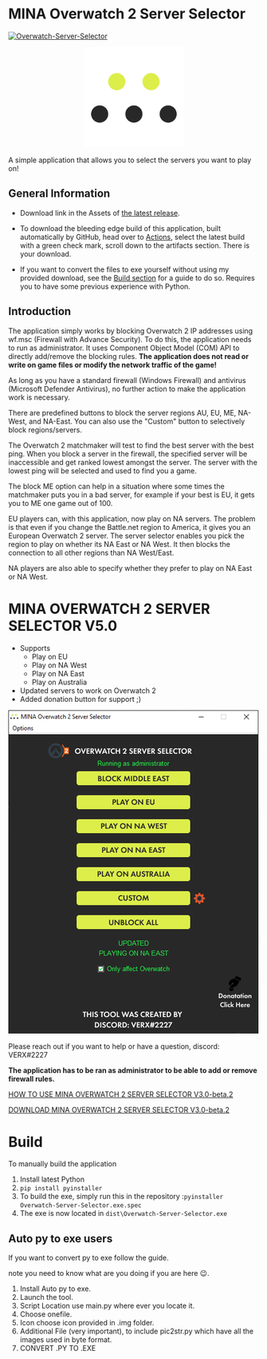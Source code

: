 
# MINA Overwatch 2 Server Selector
[![Overwatch-Server-Selector](https://github.com/mr-gh-actions/Overwatch-Server-Selector/actions/workflows/main.yaml/badge.svg)](https://github.com/mr-gh-actions/Overwatch-Server-Selector/actions/workflows/main.yaml)
<p align="center">
	<img src="ReadMeFiles/Logo.png" alt="Logo of the application" height="200" width="200">
</p>
A simple application that allows you to select the servers you want to play on!

## General Information

- Download link in the Assets of [the latest release](https://github.com/foryVERX/Overwatch-Server-Selector/releases/latest).

- To download the bleeding edge build of this application, built automatically by GitHub, head over to [Actions](https://github.com/foryVERX/Overwatch-Server-Selector/actions/), select the latest build with a green check mark, scroll down to the artifacts section. There is your download.

- If you want to convert the files to exe yourself without using my provided download, see the [Build section](#build) for a guide to do so. Requires you to have some previous experience with Python. 

  

## Introduction

The application simply works by blocking Overwatch 2 IP addresses using wf.msc (Firewall with Advance Security). To do this, the application needs to run as administrator. It uses Component Object Model (COM) API to directly add/remove the blocking rules. **The application does not read or write on game files or modify the network traffic of the game!**

As long as you have a standard firewall (Windows Firewall) and antivirus (Microsoft Defender Antivirus), no further action to make the application work is necessary.

There are predefined buttons to block the server regions AU, EU, ME, NA-West, and NA-East. You can also use the "Custom" button to selectively block regions/servers.

The Overwatch 2 matchmaker will test to find the best server with the best ping. When you block a server in the firewall, the specified server will be inaccessible and get ranked lowest amongst the server. The server with the lowest ping will be selected and used to find you a game.

The block ME option can help in a situation where some times the matchmaker puts you in a bad server, for example if your best is EU, it gets you to ME one game out of 100.

EU players can, with this application, now play on NA servers. The problem is that even if you change the Battle.net region to America, it gives you an European Overwatch 2 server. The server selector enables you pick the region to play on whether its NA East or NA West. It then blocks the connection to all other regions than NA West/East.

NA players are also able to specify whether they prefer to play on NA East or NA West.


# MINA OVERWATCH 2 SERVER SELECTOR V5.0

* Supports
	* Play on EU
	* Play on NA West
	* Play on NA East
	* Play on Australia
* Updated servers to work on Overwatch 2
* Added donation button for support ;)

![Screenshot of the application](ReadMeFiles/ServerSelectorScreenshot.PNG)



Please reach out if you want to help or have a question, discord: VERX#2227

**The application has to be ran as administrator to be able to add or remove firewall rules.**

[HOW TO USE MINA OVERWATCH 2 SERVER SELECTOR V3.0-beta.2](https://youtu.be/PDaShF9Mpjo)

[DOWNLOAD MINA OVERWATCH 2 SERVER SELECTOR V3.0-beta.2](https://github.com/foryVERX/Overwatch-Server-Selector/releases/download/Overwatch2_Server_Selector_V3.0-beta.2/MINA.Overwatch.2.Server.Selector.Beta.Version.3.0-beta.2.exe)

# Build 
To manually build the application
1. Install latest Python
2. `pip install pyinstaller`
3. To build the exe, simply run this in the repository :`pyinstaller Overwatch-Server-Selector.exe.spec`
4. The exe is now located in `dist\Overwatch-Server-Selector.exe`

## Auto py to exe users

If you want to convert py to exe follow the guide.

note you need to know what are you doing if you are here 😉.

1. Install Auto py to exe.
2. Launch the tool.
3. Script Location use main.py where ever you locate it.
4. Choose onefile.
5. Icon choose icon provided in .img folder.
6. Additional File (very important), to include pic2str.py which have all the images used in byte format.
7. CONVERT .PY TO .EXE

